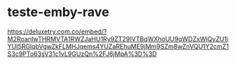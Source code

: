 # teste-emby-rave

https://deluxetry.com.co/embed/?M2RoanIwTHRMVTA1RWZJaHU1Ry9ZT29IVTBqWXhoUU9qWDZxWjQyZU1iYUI5RGlqbVgwZkFLMHJqems4YUZaREhuME9jMm9SZm8wZnVQU1Y2cmZ1S3c9PTo63sV31c1vL9GUzQn%2FJ6jMpA%3D%3D

